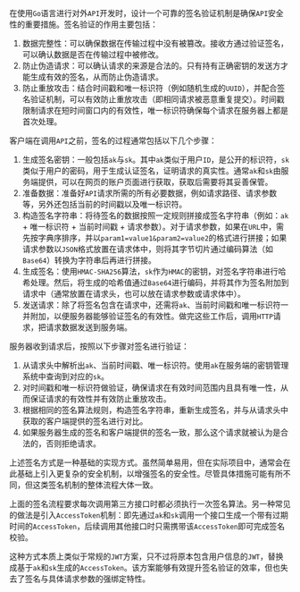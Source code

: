 在使用`Go`语言进行对外`API`开发时，设计一个可靠的签名验证机制是确保`API`安全性的重要措施。签名验证的作用主要包括：

1. 数据完整性：可以确保数据在传输过程中没有被篡改。接收方通过验证签名，可以确认数据是否在传输过程中被修改。
2. 防止伪造请求：可以确认请求的来源是合法的。只有持有正确密钥的发送方才能生成有效的签名，从而防止伪造请求。
3. 防止重放攻击：结合时间戳和唯一标识符（例如随机生成的`UUID`），并配合签名验证机制，可以有效防止重放攻击（即相同请求被恶意重复提交）。时间戳限制请求在短时间窗口内的有效性，唯一标识符确保每个请求在服务器上都是首次处理。

客户端在调用`API`之前，签名的过程通常包括以下几个步骤：	

1. 生成签名密钥：一般包括`ak`与`sk`。其中`ak`类似于用户`ID`，是公开的标识符，`sk`类似于用户的密码，用于生成认证签名，证明请求的真实性。通常`ak`和`sk`由服务端提供，可以在网页的账户页面进行获取，获取后需要将其妥善保管。
2. 准备数据：准备好`API`请求所需的所有必要数据，例如请求路径、请求参数等，另外还包括当前的时间戳以及唯一标识符。
3. 构造签名字符串：将待签名的数据按照一定规则拼接成签名字符串（例如：`ak` + 唯一标识符 + 当前时间戳 + 请求参数）。对于请求参数，如果在`URL`中，需先按字典序排序，并以`param1=value1&param2=value2`的格式进行拼接；如果请求参数以`JSON`格式放置在请求体中，则将其字节切片通过编码算法（如`Base64`）转换为字符串后再进行拼接。
4. 生成签名：使用`HMAC-SHA256`算法，`sk`作为`HMAC`的密钥，对签名字符串进行哈希处理。然后，将生成的哈希值通过`Base64`进行编码，并将其作为签名附加到请求中（通常放置在请求头，也可以放在请求参数或请求体中）。
5. 发送请求：除了将签名包含在请求中，还需将`ak`、当前时间戳和唯一标识符一并附加，以便服务器能够验证签名的有效性。做完这些工作后，调用`HTTP`请求，把请求数据发送到服务端。

服务器收到请求后，按照以下步骤对签名进行验证：

1. 从请求头中解析出`ak`、当前时间戳、唯一标识符。使用`ak`在服务端的密钥管理系统中查询到对应的`sk`。
2. 对时间戳和唯一标识符做验证，确保请求在有效时间范围内且具有唯一性，从而保证请求的有效性并有效防止重放攻击。
3. 根据相同的签名算法规则，构造签名字符串，重新生成签名，并与从请求头中获取的客户端提供的签名进行对比。
4. 如果服务器生成的签名和客户端提供的签名一致，那么这个请求就被认为是合法的，否则拒绝请求。

上述签名方式是一种基础的实现方式。虽然简单易用，但在实际项目中，通常会在此基础上引入更复杂的安全机制，以增强签名的安全性。尽管具体措施可能有所不同，但这类签名机制的整体流程大体一致。

上面的签名流程要求每次调用第三方接口时都必须执行一次签名算法。另一种常见的做法是引入`AccessToken`机制：即先通过`ak`和`sk`调用一个接口生成一个带有过期时间的`AccessToken`，后续调用其他接口时只需携带该`AccessToken`即可完成签名校验。

这种方式本质上类似于常规的`JWT`方案，只不过将原本包含用户信息的`JWT`，替换成基于`ak`和`sk`生成的`AccessToken`。该方案能够有效提升签名验证的效率，但也失去了签名与具体请求参数的强绑定特性。
